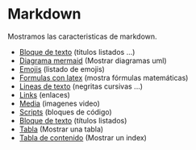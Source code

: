 # Markdown

Mostramos las caracteristicas de markdown.

- [Bloque de texto](bloque_de_texto.md) (titulos listados ...)
- [Diagrama mermaid](diagrama_mermaid.md) (Mostrar diagramas uml)
- [Emojis](emojis.md) (listado de emojis)
- [Formulas con latex](formulas_latex.md) (mostra fórmulas matemáticas)
- [Lineas de texto](lineas_de_texto.md) (negritas cursivas ...)
- [Links](links.md) (enlaces)
- [Media](media.md) (imagenes video)
- [Scripts](scripts.md) (bloques de código)
- [Bloque de texto](bloque_de_texto.md) (títulos listados)
- [Tabla](tabla.md) (Mostrar una tabla)
- [Tabla de contenido](tabla_de_contenido.md) (Mostrar un index)




